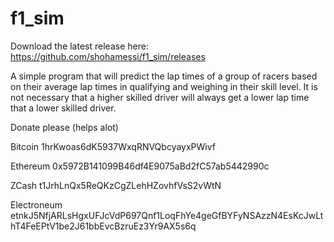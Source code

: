# f1_sim
Download the latest release here: https://github.com/shohamessi/f1_sim/releases

A simple program that will predict the lap times of a group of racers based on their average lap times in qualifying and weighing in their skill level.
It is not necessary that a higher skilled driver will always get a lower lap time that a lower skilled driver.

Donate please (helps alot)

Bitcoin 1hrKwoas6dK5937WxqRNVQbcyayxPWivf

Ethereum 0x5972B141099B46df4E9075aBd2fC57ab5442990c

ZCash t1JrhLnQx5ReQKzCgZLehHZovhfVsS2vWtN

Electroneum etnkJ5NfjARLsHgxUFJcVdP697Qnf1LoqFhYe4geGfBYFyNSAzzN4EsKcJwLthT4FeEPtV1be2J61bbEvcBzruEz3Yr9AX5s6q

